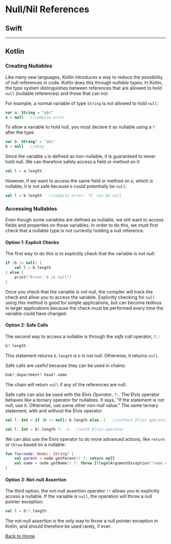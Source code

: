 # Null/Nil References

## Swift

---

## Kotlin

### Creating Nullables

Like many new languages, Kotlin introduces a way to reduce the possibility of null references in code. Kotlin does this through _nullable_ types. In Kotlin, the type system distinguishes between references that are allowed to hold `null` (nullable references) and those that can not.

For example, a normal variable of type `String` is not allowed to hold `null`:

```kotlin
var a: String = "abc"
a = null   //compile error
```

To allow a variable to hold null, you must declare it as nullable using a `?` after the type:

```kotlin
var b: String? = "abc"
b = null   //okay
```

Since the variable `a` is defined as non-nullable, it is guaranteed to never hold null. We can therefore safely access a field or method on it:

```kotlin
val l = a.length
```

However, if we want to access the same field or method on `b`, which _is_ nullable, it is not safe because `b` could potentially be `null`:

```kotlin
val l = b.length   //compile error: 'b' can be null
```

### Accessing Nullables

Even though some variables are defined as nullable, we still want to access fields and properties on those variables. In order to do this, we must first check that a nullable type is not currently holding a null reference.

#### Option 1: Explicit Checks

The first way to do this is to explicitly check that the variable is not null:

```kotlin
if (b != null) {
    val l = b.length
} else {
    print("Error: b is null")
}
```

Once you check that the variable is not null, the compiler will track the check and allow you to access the variable. Explicitly checking for `null` using this method is good for simple applications, but can become tedious in larger applications because the check must be performed every time the variable could have changed.

#### Option 2: Safe Calls

The second way to access a nullable is through the _safe call_ operator, `?.`:

```kotlin
b?.length
```

This statement returns `b.length` is `b` is not null. Otherwise, it returns `null`.

Safe calls are useful because they can be used in chains:

```kotlin
bob?.department?.head?.name
```

The chain will return `null` if any of the references are null.

Safe calls can also be used with the _Elvis Operator_, `?:`. The Elvis operator behaves like a ternary operator for nullables. It says, "If the statement is not null, use it. Otherwise, use some other non-null value." The same ternary statement, with and without the Elvis operator:

```kotlin
val l: Int = if (b != null) b.length else -1   //without Elvis operator

val l: Int = b?.length ?: -1   //with Elvis operator
```

We can also use the Elvis operator to do more advanced actions, like `return` or `throw` based on a nullable:

```kotlin
fun foo(node: Node): String? {
    val parent = node.getParent() ?: return null
    val name = node.getName() ?: throw IllegalArgumentException("name expected")
}
```

#### Option 3: Not-null Assertion

The third option, the not-null assertion operator `!!` allows you to explicitly access a nullable. If the variable is `null`, the operation will throw a null pointer exception:

```kotlin
val l = b!!.length
```

The not-null assertion is the only way to throw a null pointer exception in Kotlin, and should therefore be used rarely, if ever.

[Back to Home](../README.md)
